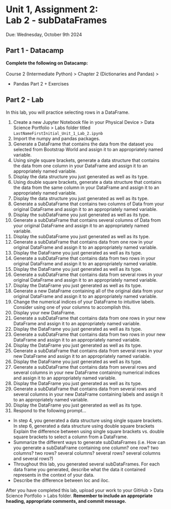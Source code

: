 # Unit 1, Assignment 2: <br> Lab 2 - subDataFrames
Due: Wednesday, October 9th 2024

## Part 1 - Datacamp

**Complete the following on Datacamp:**<br><br>
Course 2 (Intermediate Python) > Chapter 2 (Dictionaries and Pandas) > 
* Pandas Part 2 + Exercises

## Part 2 - Lab

In this lab, you will practice selecting rows in a DataFrame.  

1.  Create a new Jupyter Notebook file in your Physical Device > Data Science Portfolio > Labs folder titled `LastNameFirstInitial_Unit_1_Lab_2.ipynb`
2.  Import the numpy and pandas packages.
3.  Generate a DataFrame that contains the data from the dataset you selected from Bootstrap World and assign it to an appropriately named variable.
4.  Using single square brackets, generate a data structure that contains the data from one column in your DataFrame and assign it to an appropriately named variable.
5.  Display the data structure you just generated as well as its type.
6.  Using double square brackets, generate a data structure that contains the data from the same column in your DataFrame and assign it to an appropriately named variable.
7.  Display the data structure you just generated as well as its type.
8.  Generate a subDataFrame that contains two columns of Data from your original DataFrame and assign it to an appropriately named variable.
9.  Display the subDataFrame you just generated as well as its type.
10.  Generate a subDataFrame that contains several columns of Data from your original DataFrame and assign it to an appropriately named variable.
11.  Display the subDataFrame you just generated as well as its type.
12.  Generate a subDataFrame that contains data from one row in your original DataFrame and assign it to an appropriately named variable.
13.  Display the DataFrame you just generated as well as its type.
14.  Generate a subDataFrame that contains data from two rows in your original DataFrame and assign it to an appropriately named variable.
15.  Display the DataFrame you just generated as well as its type.
16.  Generate a subDataFrame that contains data from several rows in your original DataFrame and assign it to an appropriately named variable.
17.  Display the DataFrame you just generated as well as its type.
18.  Generate a new DataFrame containing all of the original data from your original DataFrame and assign it to an appropriately named variable.
19.  Change the numerical indices of your DataFrame to intuitive labels.  Consider using one of your columns to accomplish this.
20.  Display your new DataFrame.
21.  Generate a subDataFrame that contains data from one rows in your new DataFrame and assign it to an appropriately named variable.
22.  Display the DataFrame you just generated as well as its type.
23.  Generate a subDataFrame that contains data from two rows in your new DataFrame and assign it to an appropriately named variable.
24.  Display the DataFrame you just generated as well as its type.
25.  Generate a subDataFrame that contains data from several rows in your new DataFrame and assign it to an appropriately named variable.
26.  Display the DataFrame you just generated as well as its type.
27.  Generate a subDataFrame that contains data from several rows and several columns in your new DataFrame containing numerical indices and assign it to an appropriately named variable.
28.  Display the DataFrame you just generated as well as its type.
29.  Generate a subDataFrame that contains data from several rows and several columns in your new DataFrame containing labels and assign it to an appropriately named variable.
30.  Display the DataFrame you just generated as well as its type.
31.  Respond to the following prompt...
* In step 4, you generated a data structure using single square brackets.  In step 6, generated a data structure using double square brackets  Explain the difference between using single square brackets vs. double square brackets to select a column from a DataFrame.
* Summarize the different ways to generate subDataFrames (i.e. How can you generate a subDataFrame containing one column? one row? two columns? two rows? several columns? several rows? several columns and several rows?)
* Throughout this lab, you generated several subDataFrames. For each data frame you generated, describe what the data it contained represents in the context of your data.
* Describe the difference between loc and iloc.
  
After you have completed this lab, upload your work to your GitHub > Data Science Portfolio > Labs folder.  **Remember to include an appropriate heading, appropriate comments, and commit message.**
